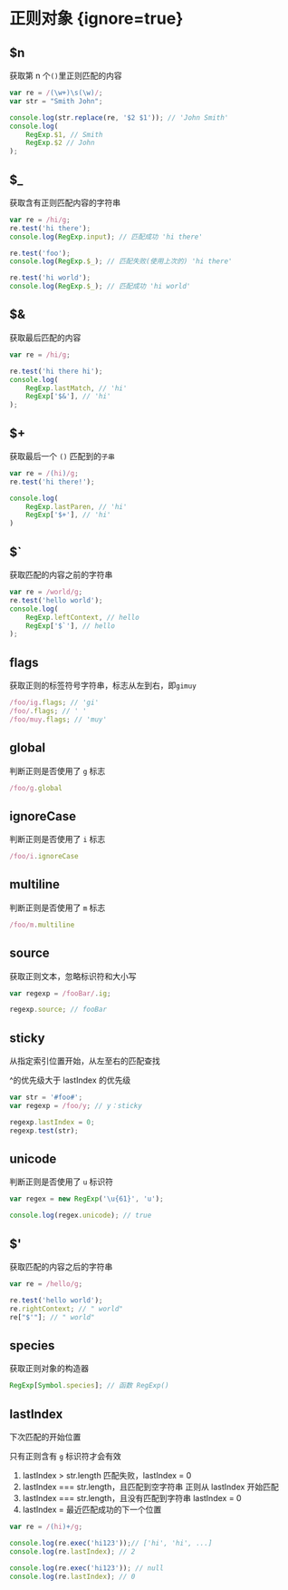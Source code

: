 # 正则对象 {ignore=true}

## \$n

获取第 n 个`()`里正则匹配的内容

```javascript
var re = /(\w+)\s(\w)/;
var str = "Smith John";

console.log(str.replace(re, '$2 $1')); // 'John Smith'
console.log(
    RegExp.$1, // Smith
    RegExp.$2 // John
);
```

## \$_

获取含有正则匹配内容的字符串

```javascript
var re = /hi/g;
re.test('hi there');
console.log(RegExp.input); // 匹配成功 'hi there'

re.test('foo');
console.log(RegExp.$_); // 匹配失败(使用上次的) 'hi there'

re.test('hi world');
console.log(RegExp.$_); // 匹配成功 'hi world'
```

## \$\&

获取最后匹配的内容

```javascript
var re = /hi/g;

re.test('hi there hi');
console.log(
    RegExp.lastMatch, // 'hi'
    RegExp['$&'], // 'hi'
);
```

## \$\+

获取最后一个 `()` 匹配到的`子串`

```javascript
var re = /(hi)/g;
re.test('hi there!');

console.log(
    RegExp.lastParen, // 'hi'
    RegExp['$+'], // 'hi'
)
```

## \$\`

获取匹配的内容之前的字符串

```javascript
var re = /world/g;
re.test('hello world');
console.log(
    RegExp.leftContext, // hello
    RegExp['$`'], // hello
);
```

## flags

获取正则的标签符号字符串，标志从左到右，即`gimuy`

```javascript
/foo/ig.flags; // 'gi'
/foo/.flags; // ' '
/foo/muy.flags; // 'muy'
```

## global

判断正则是否使用了 `g` 标志

```javascript
/foo/g.global
```

## ignoreCase

判断正则是否使用了 `i` 标志

```javascript
/foo/i.ignoreCase
```

## multiline

判断正则是否使用了 `m` 标志

```javascript
/foo/m.multiline
```

## source

获取正则文本，忽略标识符和大小写

```javascript
var regexp = /fooBar/.ig;

regexp.source; // fooBar
```

## sticky

从指定索引位置开始，从左至右的匹配查找

^的优先级大于 lastIndex 的优先级

```javascript
var str = '#foo#';
var regexp = /foo/y; // y：sticky

regexp.lastIndex = 0;
regexp.test(str);
```

## unicode

判断正则是否使用了 `u` 标识符

```javascript
var regex = new RegExp('\u{61}', 'u');

console.log(regex.unicode); // true
```

## \$'

获取匹配的内容之后的字符串

```javascript
var re = /hello/g;

re.test('hello world');
re.rightContext; // " world"
re["$'"]; // " world"
```

## species

获取正则对象的构造器

```javascript
RegExp[Symbol.species]; // 函数 RegExp()
```

## lastIndex

下次匹配的开始位置

只有正则含有 `g` 标识符才会有效

1. lastIndex > str.length
    匹配失败，lastIndex = 0
2. lastIndex === str.length，且匹配到空字符串
    正则从 lastIndex 开始匹配
3. lastIndex === str.length，且没有匹配到字符串
    lastIndex = 0
4. lastIndex = 最近匹配成功的下一个位置

```javascript
var re = /(hi)+/g;

console.log(re.exec('hi123'));// ['hi', 'hi', ...]
console.log(re.lastIndex); // 2

console.log(re.exec('hi123')); // null
console.log(re.lastIndex); // 0
```